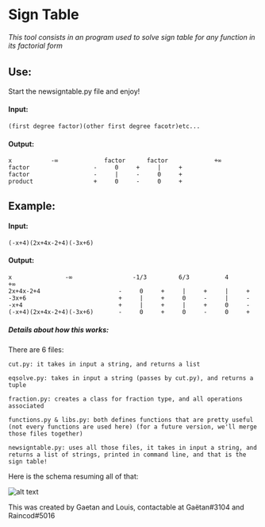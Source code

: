 # Sign Table

###### This tool consists in an program used to solve sign table for any function in its factorial form

## Use:
  Start the newsigntable.py file and enjoy!

####  Input:
  
    (first degree factor)(other first degree facotr)etc...
    
####  Output:
  
    x           -∞             factor      factor             +∞           
    factor                  -     0     +     |     +   
    factor                  -     |     -     0     +   
    product                 +     0     -     0     +   

## Example:
####  Input:

    (-x+4)(2x+4x-2+4)(-3x+6)

####  Output:

    x               -∞                 -1/3         6/3          4                   +∞              
    2x+4x-2+4                      -     0     +     |     +     |     +   
    -3x+6                          +     |     +     0     -     |     -   
    -x+4                           +     |     +     |     +     0     -   
    (-x+4)(2x+4x-2+4)(-3x+6)       -     0     +     0     -     0     +   



##### Details about how this works:
  There are 6 files:
  
    cut.py: it takes in input a string, and returns a list
    
    eqsolve.py: takes in input a string (passes by cut.py), and returns a tuple
    
    fraction.py: creates a class for fraction type, and all operations associated
    
    functions.py & libs.py: both defines functions that are pretty useful (not every functions are used here) (for a future version, we'll merge those files together)
    
    newsigntable.py: uses all those files, it takes in input a string, and returns a list of strings, printed in command line, and that is the sign table!
    
  Here is the schema resuming all of that: 
  
  ![alt text](https://github.com/lesvieuxsinges/uvrslcalculator/blob/master/schema_signtablefunctionment.png)
  
  This was created by Gaetan and Louis, contactable at Gaëtan#3104 and Raincod#5016
